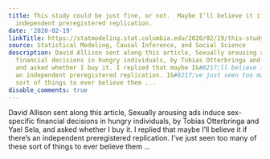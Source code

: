 ```yaml
---
title: This study could be just fine, or not.  Maybe I’ll believe it if there’s an
  independent preregistered replication.
date: '2020-02-19'
linkTitle: https://statmodeling.stat.columbia.edu/2020/02/19/this-study-could-be-just-fine-or-not-maybe-ill-believe-it-if-theres-an-independent-preregistered-replication/
source: Statistical Modeling, Causal Inference, and Social Science
description: David Allison sent along this article, Sexually arousing ads induce sex-specific
  financial decisions in hungry individuals, by Tobias Otterbringa and Yael Sela,
  and asked whether I buy it. I replied that maybe I&#8217;ll believe it if there&#8217;s
  an independent preregistered replication. I&#8217;ve just seen too many of these
  sort of things to ever believe them ...
disable_comments: true
---
```

David Allison sent along this article, Sexually arousing ads induce sex-specific financial decisions in hungry individuals, by Tobias Otterbringa and Yael Sela, and asked whether I buy it. I replied that maybe I&#8217;ll believe it if there&#8217;s an independent preregistered replication. I&#8217;ve just seen too many of these sort of things to ever believe them ...